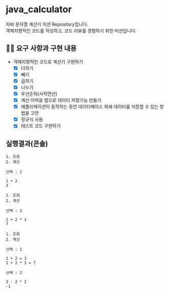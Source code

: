# java_calculator
자바 문자열 계산기 미션 Repository입니다.  
객체지향적인 코드를 작성하고, 코드 리뷰를 경험하기 위한 미션입니다.


## 👩‍💻 요구 사항과 구현 내용
- 객체지향적인 코드로 계산기 구현하기
    - [x]  더하기
    - [x]  빼기
    - [x]  곱하기
    - [x]  나누기
    - [x]  우선순위(사칙연산)
    - [x] 계산 이력을 맵으로 데이터 저장기능 만들기
    - [x] 애플리케이션이 동작하는 동안 데이터베이스 외에 데이터를 저장할 수 있는 방법을 고안
    - [x] 정규식 사용
    - [x] 테스트 코드 구현하기

## 실행결과(콘솔)
```
1. 조회
2. 계산

선택 : 2

1 + 2
3

1. 조회
2. 계산

선택 : 2

1 + 2 * 3
7

1. 조회
2. 계산

선택 : 1

1 + 2 = 3
1 + 2 * 3 = 7

선택 : 2

3 - 2 * 2
-1
```

